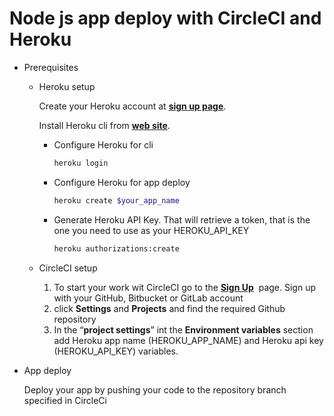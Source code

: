 # Node js app deploy with CircleCI and Heroku

- Prerequisites
    - Heroku setup
        
         Create your Heroku account at **[sign up page](https://signup.heroku.com/)**.
        
         Install Heroku cli  from **[web site](https://devcenter.heroku.com/articles/heroku-cli)**.
        
        - Configure Heroku for cli
            
            ```bash
            heroku login
            ```
            
        - Configure Heroku for app deploy
            
            ```bash
            heroku create $your_app_name
            ```
            
        - Generate Heroku API Key. That will retrieve a token, that is the one you need to use as your HEROKU_API_KEY
            
            ```bash
            heroku authorizations:create
            ```
            
    - CircleCI setup
        1. To start your work wit CircleCI go to the **[Sign Up](https://circleci.com/signup)**
         page. Sign up with your GitHub, Bitbucket or GitLab account
        2. click **Settings** and **Projects** and find the required Github repository
        3. In the “**project settings**” int the **Environment variables** section add Heroku app name (HEROKU_APP_NAME) and Heroku api key (HEROKU_API_KEY) variables.
        
- App deploy
    
    Deploy your app by pushing your code to the repository branch specified in CircleCi
